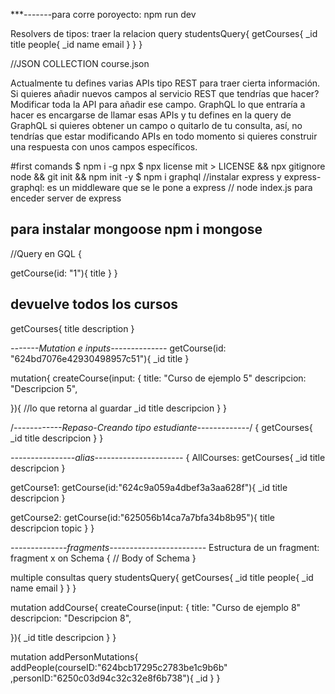 ***-------para corre poroyecto: npm run dev

Resolvers de tipos: traer la relacion 
query studentsQuery{
  getCourses{
    _id
    title
    people{
      _id
      name
      email
    }
  }
}




//JSON COLLECTION course.json

Actualmente tu defines varias APIs tipo REST para traer cierta información. Si quieres añadir nuevos campos al servicio REST que tendrías que hacer? Modificar toda la API para añadir ese campo. GraphQL lo que entraría a hacer es encargarse de llamar esas APIs y tu defines en la query de GraphQL si quieres obtener un campo o quitarlo de tu consulta, así, no tendrías que estar modificando APIs en todo momento si quieres construir una respuesta con unos campos específicos.

#first comands
$ npm i -g npx
$ npx license mit > LICENSE && npx gitignore node && git init && npm init -y
$ npm i graphql
//instalar express y express-graphql: es un middleware que se le pone a express
// node index.js para enceder server de express
## para instalar mongoose npm i mongose


//Query en GQL {

getCourse(id: "1"){
  title
}
  }
## devuelve todos los cursos 
getCourses{
  title
  description
}

*-------Mutation e inputs--------------* 
getCourse(id: "624bd7076e42930498957c51"){
  _id
  title
}

mutation{
  createCourse(input: {
    title: "Curso de ejemplo 5"
    descripcion: "Descripcion 5",
   
  }){ //lo que retorna al guardar
    _id
    title
    descripcion
  }
}


/*------------Repaso-Creando tipo estudiante-------------*/
{
  getCourses{
    _id
    title
    descripcion
  }
}

*----------------alias----------------------*
{
  AllCourses: getCourses{
    _id
    title
    descripcion
  }
  
  getCourse1: getCourse(id:"624c9a059a4dbef3a3aa628f"){
    _id
    title
    descripcion
  }
  
   getCourse2: getCourse(id:"625056b14ca7a7bfa34b8b95"){
        title
    descripcion
		topic
  }
}

*--------------fragments------------------------*
Estructura de un fragment:
fragment x on Schema {
// Body of Schema
}




multiple consultas
query studentsQuery{
  getCourses{
    _id
    title
    people{
      _id
      name
      email
    }
  }
}

mutation addCourse{
  createCourse(input: {
    title: "Curso de ejemplo 8"
    descripcion: "Descripcion 8",
   
  }){
    _id
    title
    descripcion
  }
}


mutation addPersonMutations{
	addPeople(courseID:"624bcb17295c2783be1c9b6b"
  ,personID:"6250c03d94c32c32e8f6b738"){
    _id
  }
}
